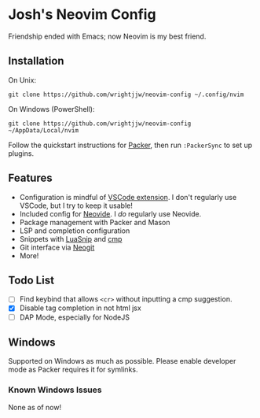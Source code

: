 # Josh's Neovim Config
Friendship ended with Emacs; now Neovim is my best friend.

## Installation
On Unix: 
```
git clone https://github.com/wrightjjw/neovim-config ~/.config/nvim
```

On Windows (PowerShell):
```
git clone https://github.com/wrightjjw/neovim-config ~/AppData/Local/nvim
```
Follow the quickstart instructions for
[Packer](https://github.com/wbthomason/packer.nvim#quickstart), then run
`:PackerSync` to set up plugins.

## Features
- Configuration is mindful of
[VSCode extension](https://marketplace.visualstudio.com/items?itemName=asvetliakov.vscode-neovim).
I don't regularly use VSCode, but I try to keep it usable!
- Included config for [Neovide](https://neovide.dev/).
I *do* regularly use Neovide.
- Package management with Packer and Mason
- LSP and completion configuration
- Snippets with [LuaSnip](https://github.com/L3MON4D3/LuaSnip) and [cmp](https://github.com/hrsh7th/nvim-cmp)
- Git interface via [Neogit](https://github.com/TimUntersberger/neogit)
- More!

## Todo List
- [ ] Find keybind that allows `<cr>` without inputting a cmp suggestion.
- [x] Disable tag completion in not html jsx
- [ ] DAP Mode, especially for NodeJS

## Windows
Supported on Windows as much as possible.
Please enable developer mode as Packer requires it for symlinks.

### Known Windows Issues
None as of now!
